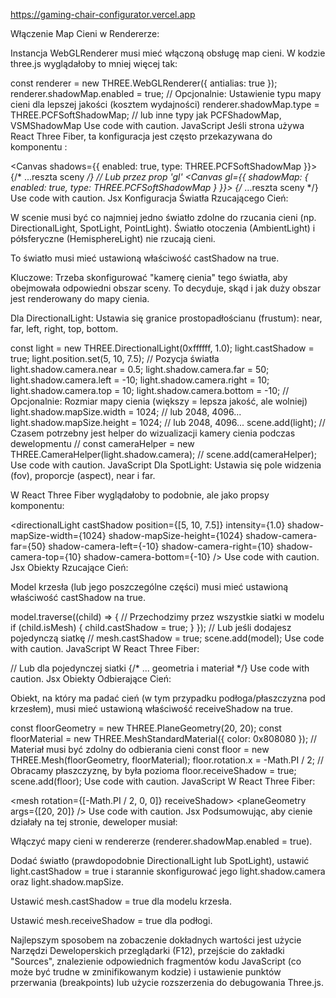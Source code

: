 https://gaming-chair-configurator.vercel.app

Włączenie Map Cieni w Rendererze:

Instancja WebGLRenderer musi mieć włączoną obsługę map cieni. W kodzie three.js wyglądałoby to mniej więcej tak:

const renderer = new THREE.WebGLRenderer({ antialias: true });
renderer.shadowMap.enabled = true;
// Opcjonalnie: Ustawienie typu mapy cieni dla lepszej jakości (kosztem wydajności)
renderer.shadowMap.type = THREE.PCFSoftShadowMap; // lub inne typy jak PCFShadowMap, VSMShadowMap
Use code with caution.
JavaScript
Jeśli strona używa React Three Fiber, ta konfiguracja jest często przekazywana do komponentu <Canvas>:

<Canvas shadows={{ enabled: true, type: THREE.PCFSoftShadowMap }}>
  {/* ...reszta sceny */}
</Canvas>
// Lub przez prop 'gl'
<Canvas gl={{ shadowMap: { enabled: true, type: THREE.PCFSoftShadowMap } }}>
   {/* ...reszta sceny */}
</Canvas>
Use code with caution.
Jsx
Konfiguracja Światła Rzucającego Cień:

W scenie musi być co najmniej jedno światło zdolne do rzucania cieni (np. DirectionalLight, SpotLight, PointLight). Światło otoczenia (AmbientLight) i półsferyczne (HemisphereLight) nie rzucają cieni.

To światło musi mieć ustawioną właściwość castShadow na true.

Kluczowe: Trzeba skonfigurować "kamerę cienia" tego światła, aby obejmowała odpowiedni obszar sceny. To decyduje, skąd i jak duży obszar jest renderowany do mapy cienia.

Dla DirectionalLight: Ustawia się granice prostopadłościanu (frustum): near, far, left, right, top, bottom.

const light = new THREE.DirectionalLight(0xffffff, 1.0);
light.castShadow = true;
light.position.set(5, 10, 7.5); // Pozycja światła
light.shadow.camera.near = 0.5;
light.shadow.camera.far = 50;
light.shadow.camera.left = -10;
light.shadow.camera.right = 10;
light.shadow.camera.top = 10;
light.shadow.camera.bottom = -10;
// Opcjonalnie: Rozmiar mapy cienia (większy = lepsza jakość, ale wolniej)
light.shadow.mapSize.width = 1024; // lub 2048, 4096...
light.shadow.mapSize.height = 1024; // lub 2048, 4096...
scene.add(light);
// Czasem potrzebny jest helper do wizualizacji kamery cienia podczas dewelopmentu
// const cameraHelper = new THREE.CameraHelper(light.shadow.camera);
// scene.add(cameraHelper);
Use code with caution.
JavaScript
Dla SpotLight: Ustawia się pole widzenia (fov), proporcje (aspect), near i far.

W React Three Fiber wyglądałoby to podobnie, ale jako propsy komponentu:

<directionalLight
  castShadow
  position={[5, 10, 7.5]}
  intensity={1.0}
  shadow-mapSize-width={1024}
  shadow-mapSize-height={1024}
  shadow-camera-far={50}
  shadow-camera-left={-10}
  shadow-camera-right={10}
  shadow-camera-top={10}
  shadow-camera-bottom={-10}
/>
Use code with caution.
Jsx
Obiekty Rzucające Cień:

Model krzesła (lub jego poszczególne części) musi mieć ustawioną właściwość castShadow na true.

model.traverse((child) => { // Przechodzimy przez wszystkie siatki w modelu
  if (child.isMesh) {
    child.castShadow = true;
  }
});
// Lub jeśli dodajesz pojedynczą siatkę
// mesh.castShadow = true;
scene.add(model);
Use code with caution.
JavaScript
W React Three Fiber:

<primitive object={model} castShadow />
// Lub dla pojedynczej siatki
<mesh castShadow>
  {/* ... geometria i materiał */}
</mesh>
Use code with caution.
Jsx
Obiekty Odbierające Cień:

Obiekt, na który ma padać cień (w tym przypadku podłoga/płaszczyzna pod krzesłem), musi mieć ustawioną właściwość receiveShadow na true.

const floorGeometry = new THREE.PlaneGeometry(20, 20);
const floorMaterial = new THREE.MeshStandardMaterial({ color: 0x808080 }); // Materiał musi być zdolny do odbierania cieni
const floor = new THREE.Mesh(floorGeometry, floorMaterial);
floor.rotation.x = -Math.PI / 2; // Obracamy płaszczyznę, by była pozioma
floor.receiveShadow = true;
scene.add(floor);
Use code with caution.
JavaScript
W React Three Fiber:

<mesh rotation={[-Math.PI / 2, 0, 0]} receiveShadow>
  <planeGeometry args={[20, 20]} />
  <meshStandardMaterial color={0x808080} />
</mesh>
Use code with caution.
Jsx
Podsumowując, aby cienie działały na tej stronie, deweloper musiał:

Włączyć mapy cieni w rendererze (renderer.shadowMap.enabled = true).

Dodać światło (prawdopodobnie DirectionalLight lub SpotLight), ustawić light.castShadow = true i starannie skonfigurować jego light.shadow.camera oraz light.shadow.mapSize.

Ustawić mesh.castShadow = true dla modelu krzesła.

Ustawić mesh.receiveShadow = true dla podłogi.

Najlepszym sposobem na zobaczenie dokładnych wartości jest użycie Narzędzi Deweloperskich przeglądarki (F12), przejście do zakładki "Sources", znalezienie odpowiednich fragmentów kodu JavaScript (co może być trudne w zminifikowanym kodzie) i ustawienie punktów przerwania (breakpoints) lub użycie rozszerzenia do debugowania Three.js.